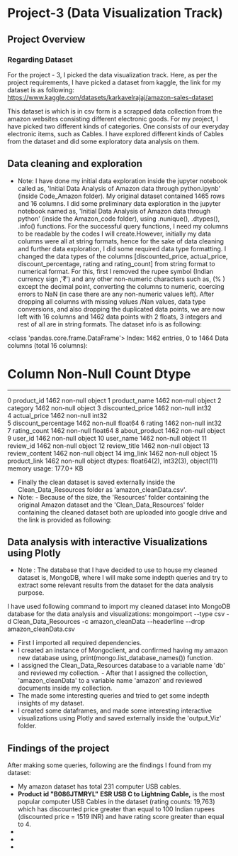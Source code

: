# Project-3 (Data Visualization Track)

## Project Overview

### Regarding Dataset

For the project - 3, I picked the data visualization track. Here, as per the project requirements, I have picked a dataset from kaggle, the link for my dataset is as following:
https://www.kaggle.com/datasets/karkavelrajaj/amazon-sales-dataset

This dataset is which is in csv form is a scrapped data collection from the amazon websites consisting different electronic goods. For my project, I have  picked two different kinds of categories. One consists of our everyday electronic items, such as Cables. I have explored different kinds of Cables from the dataset and did some exploratory data analysis on them.

## Data cleaning and exploration 
- Note: I have done my initial data exploration inside the jupyter notebook called as, 'Initial Data Analysis of Amazon data through python.ipynb' (inside Code_Amazon folder).
My original dataset contained 1465 rows and 16 columns. I did some preliminary data exploration in the jupyter notebook named as, 'Initial Data Analysis of Amazon data through python' (inside the Amazon_code folder), using .nunique(), .dtypes(), .info() functions.  For the successful query functions, I need my columns to be readable by the codes I will create.However, initially my data columns were all at string formats, hence for the sake of data cleaning and further data exploration, I did some required data type formatting. I changed the data types of the columns [discounted_price, actual_price, discount_percentage, rating and rating_count] from string format to numerical format. For this, first I removed the rupee symbol (Indian currency sign ,'₹') and any other non-numeric characters such as, (% ) except the decimal point, converting the columns to numeric, coercing errors to NaN (in case there are any non-numeric values left). After dropping all columns with missing values /Nan values, data type conversions, and also dropping the duplicated data points, we are now left with 16 columns and 1462 data points with 2 floats, 3 integers and rest of all are in string formats. The dataset info is as following:

<class 'pandas.core.frame.DataFrame'>
Index: 1462 entries, 0 to 1464
Data columns (total 16 columns):
 #   Column               Non-Null Count  Dtype  
---  ------               --------------  -----  
 0   product_id           1462 non-null   object 
 1   product_name         1462 non-null   object 
 2   category             1462 non-null   object 
 3   discounted_price     1462 non-null   int32  
 4   actual_price         1462 non-null   int32  
 5   discount_percentage  1462 non-null   float64
 6   rating               1462 non-null   int32  
 7   rating_count         1462 non-null   float64
 8   about_product        1462 non-null   object 
 9   user_id              1462 non-null   object 
 10  user_name            1462 non-null   object 
 11  review_id            1462 non-null   object 
 12  review_title         1462 non-null   object 
 13  review_content       1462 non-null   object 
 14  img_link             1462 non-null   object 
 15  product_link         1462 non-null   object 
dtypes: float64(2), int32(3), object(11)
memory usage: 177.0+ KB

- Finally the clean dataset is saved externally inside the Clean_Data_Resources folder as 'amazon_cleanData.csv'.
- Note: - Because of the size, the 'Resources' folder containing the original Amazon dataset and the 'Clean_Data_Resources' folder containing the cleaned dataset both are uploaded into google drive and the link is provided as following:


## Data analysis with interactive Visualizations using Plotly

- Note : The database that I have decided to use to house my cleaned dataset is, MongoDB,  where I will make some indepth queries and try to extract some relevant results from the dataset for the data analysis purpose. 

I have used following command to import my cleaned dataset into MongoDB database for the data analysis and visualizations:
 mongoimport --type csv -d Clean_Data_Resources -c amazon_cleanData --headerline --drop amazon_cleanData.csv

- First I imported all required dependencies.
- I created an instance of Mongoclient, and confirmed having my amazon new database using, print(mongo.list_database_names()) function.
- I assigned the Clean_Data_Resources database to a variable name 'db' and reviewed my collection. - After that I assigned the collection, 'amazon_cleanData' to a variable name 'amazon' and reviewed documents inside my collection.
- The made some interesting queries and tried to get some indepth insights of my dataset.
- I created some dataframes, and made some interesting interactive visualizations using Plotly and saved externally inside the 'output_Viz' folder.

## Findings of the project
After making some queries, following are the findings I found from my dataset:
- My amazon dataset has total 231 computer USB cables. 
- **Product id "B086JTMRYL"** **ESR USB C to Lightning Cable,** is the most popular computer USB Cables in the dataset (rating counts: 19,763) which has discounted price greater than equal to 100 Indian rupees (discounted price = 1519 INR) and have rating score greater than equal to 4. 
- 
- 
- 

